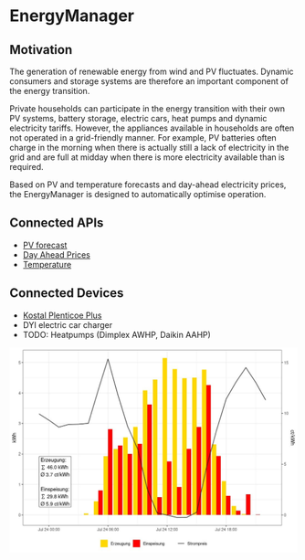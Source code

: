# EnergyManager

## Motivation

The generation of renewable energy from wind and PV fluctuates. Dynamic consumers and storage systems are therefore an important component of the energy transition.

Private households can participate in the energy transition with their own PV systems, battery storage, electric cars, heat pumps and dynamic electricity tariffs. However, the appliances available in households are often not operated in a grid-friendly manner. For example, PV batteries often charge in the morning when there is actually still a lack of electricity in the grid and are full at midday when there is more electricity available than is required.

Based on PV and temperature forecasts and day-ahead electricity prices, the EnergyManager is designed to automatically optimise operation.

## Connected APIs 

- [PV forecast](https://www.solarprognose.de/web/de/solarprediction/page/api)
- [Day Ahead Prices](https://energy.tado.com/services/api)
- [Temperature](https://open-meteo.com/en/docs)

## Connected Devices

- [Kostal Plenticoe Plus](https://www.kostal-solar-electric.com/de-de/produkte/hybrid-wechselrichter/plenticore-plus/)
- DYI electric car charger
- TODO: Heatpumps (Dimplex AWHP, Daikin AAHP)


![Example Chart](https://github.com/holzheu/EnergyManager/blob/main/Chart.jpeg?raw=true)
